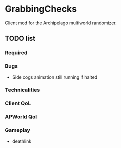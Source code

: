 # GrabbingChecks
Client mod for the Archipelago multiworld randomizer.

## TODO list
### Required

### Bugs
- Side cogs animation still running if halted

### Technicalities 

### Client QoL

### APWorld Qol

### Gameplay
- deathlink
